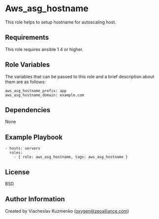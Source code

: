 Aws_asg_hostname
================

This role helps to setup hostname for autoscaling host.

Requirements
------------

This role requires ansible 1.4 or higher.

Role Variables
--------------

The variables that can be passed to this role and a brief description about them are as follows:

    aws_asg_hostname_prefix: app
    aws_asg_hostname_domain: example.com

Dependencies
------------

None

Example Playbook
----------------

    - hosts: servers
      roles:
        - { role: aws_asg_hostname, tags: aws_asg_hostname }

License
-------

BSD

Author Information
------------------

Created by Viacheslav Kuzmenko (oxygen@zeoalliance.com)
